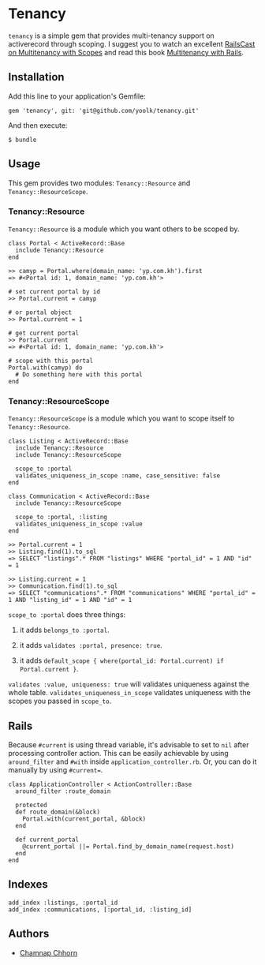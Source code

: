 # Tenancy

`tenancy` is a simple gem that provides multi-tenancy support on activerecord through scoping. I suggest you to watch an excellent [RailsCast on Multitenancy with Scopes](http://railscasts.com/episodes/388-multitenancy-with-scopes) and read this book [Multitenancy with Rails](https://leanpub.com/multi-tenancy-rails).

## Installation

Add this line to your application's Gemfile:

    gem 'tenancy', git: 'git@github.com/yoolk/tenancy.git'

And then execute:

    $ bundle

## Usage

This gem provides two modules: `Tenancy::Resource` and `Tenancy::ResourceScope`. 

### Tenancy::Resource

`Tenancy::Resource` is a module which you want others to be scoped by.

    class Portal < ActiveRecord::Base
      include Tenancy::Resource
    end

    >> camyp = Portal.where(domain_name: 'yp.com.kh').first
    => #<Portal id: 1, domain_name: 'yp.com.kh'>

    # set current portal by id
    >> Portal.current = camyp

    # or portal object
    >> Portal.current = 1

    # get current portal
    >> Portal.current
    => #<Portal id: 1, domain_name: 'yp.com.kh'>

    # scope with this portal
    Portal.with(camyp) do
      # Do something here with this portal
    end

### Tenancy::ResourceScope

`Tenancy::ResourceScope` is a module which you want to scope itself to `Tenancy::Resource`.

    class Listing < ActiveRecord::Base
      include Tenancy::Resource
      include Tenancy::ResourceScope

      scope_to :portal
      validates_uniqueness_in_scope :name, case_sensitive: false
    end

    class Communication < ActiveRecord::Base
      include Tenancy::ResourceScope
      
      scope_to :portal, :listing
      validates_uniqueness_in_scope :value
    end

    >> Portal.current = 1
    >> Listing.find(1).to_sql
    => SELECT "listings".* FROM "listings" WHERE "portal_id" = 1 AND "id" = 1

    >> Listing.current = 1
    >> Communication.find(1).to_sql
    => SELECT "communications".* FROM "communications" WHERE "portal_id" = 1 AND "listing_id" = 1 AND "id" = 1

`scope_to :portal` does three things:

1. it adds `belongs_to :portal`.

2. it adds `validates :portal, presence: true`.

3. it adds `default_scope { where(portal_id: Portal.current) if Portal.current }`.

`validates :value, uniqueness: true` will validates uniqueness against the whole table. `validates_uniqueness_in_scope` validates uniqueness with the scopes you passed in `scope_to`.

## Rails

Because `#current` is using thread variable, it's advisable to set to `nil` after processing controller action. This can be easily achievable by using `around_filter` and `#with` inside `application_controller.rb`. Or, you can do it manually by using `#current=`.

    class ApplicationController < ActionController::Base
      around_filter :route_domain

      protected
      def route_domain(&block)
        Portal.with(current_portal, &block)
      end

      def current_portal
        @current_portal ||= Portal.find_by_domain_name(request.host)
      end
    end

## Indexes

    add_index :listings, :portal_id
    add_index :communications, [:portal_id, :listing_id]


## Authors

* [Chamnap Chhorn](https://github.com/chamnap)